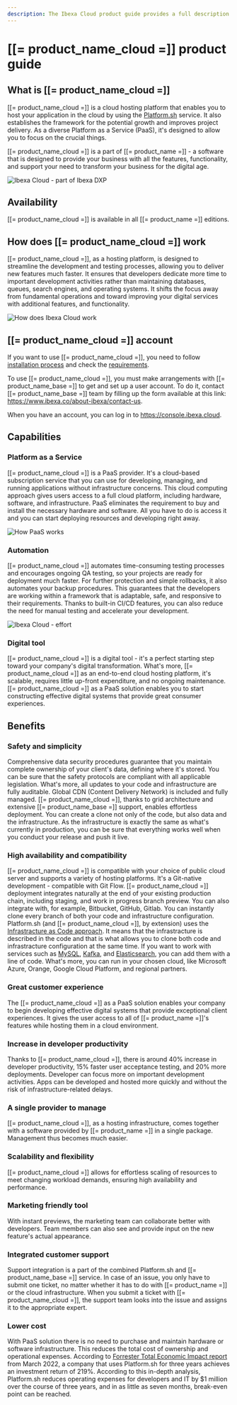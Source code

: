 ```yaml
---
description: The Ibexa Cloud product guide provides a full description of its features as well as the benefits it brings to the client.
---
```


# [[= product_name_cloud =]] product guide

## What is [[= product_name_cloud =]]

[[= product_name_cloud =]] is a cloud hosting platform that enables you to host your application in the cloud by using the [Platform.sh](https://platform.sh/) service.
It also establishes the framework for the potential growth and improves project delivery.
As a diverse Platform as a Service (PaaS), it's designed to allow you to focus on the crucial things.

[[= product_name_cloud =]] is a part of [[= product_name =]] - a software that is designed to provide your business with all the features, functionality, and support your need to transform your business for the digital age.

![Ibexa Cloud - part of Ibexa DXP](ibexa_cloud_dxp.png)

## Availability

[[= product_name_cloud =]] is available in all [[= product_name =]] editions.

## How does [[= product_name_cloud =]] work

[[= product_name_cloud =]], as a hosting platform, is designed to streamline the development and testing processes, allowing you to deliver new features much faster.
It ensures that developers dedicate more time to important development activities rather than maintaining databases, queues, search engines, and operating systems.
It shifts the focus away from fundamental operations and toward improving your digital services with additional features, and functionality.

![How does Ibexa Cloud work](ibexa_cloud.png)

## [[= product_name_cloud =]] account

If you want to use [[= product_name_cloud =]], you need to follow [installation process](install_on_ibexa_cloud.md) and check the [requirements](requirements.md#ibexa-cloud-requirements-and-setup).

To use [[= product_name_cloud =]], you must make arrangements with [[= product_name_base =]] to get and set up a user account.
To do it, contact [[= product_name_base =]] team by filling up the form available at this link: https://www.ibexa.co/about-ibexa/contact-us.

When you have an account, you can log in to https://console.ibexa.cloud.

## Capabilities

### Platform as a Service

[[= product_name_cloud =]] is a PaaS provider. It's a cloud-based subscription service that you can use for developing, managing, and running applications without infrastructure concerns.
This cloud computing approach gives users access to a full cloud platform, including hardware, software, and infrastructure.
PaaS eliminates the requirement to buy and install the necessary hardware and software. All you have to do is access it and you can start deploying resources and developing right away.

![How PaaS works](how_paas_works.png)

### Automation

[[= product_name_cloud =]] automates time-consuming testing processes and encourages ongoing QA testing, so your projects are ready for deployment much faster.
For further protection and simple rollbacks, it also automates your backup procedures.
This guarantees that the developers are working within a framework that is adaptable, safe, and responsive to their requirements.
Thanks to built-in CI/CD features, you can also reduce the need for manual testing and accelerate your development.

![Ibexa Cloud - effort](ibexa_cloud_effort.png)

### Digital tool

[[= product_name_cloud =]] is a digital tool - it's a perfect starting step toward your company's digital transformation.
What's more, [[= product_name_cloud =]] as an end-to-end cloud hosting platform, it's scalable, requires little up-front expenditure, and no ongoing maintenance.
[[= product_name_cloud =]] as a PaaS solution enables you to start constructing effective digital systems that provide great consumer experiences.

## Benefits

### Safety and simplicity

Comprehensive data security procedures guarantee that you maintain complete ownership of your client's data, defining where it's stored.
You can be sure that the safety protocols are compliant with all applicable legislation.
What's more, all updates to your code and infrastructure are fully auditable. Global CDN (Content Delivery Network) is included and fully managed.
[[= product_name_cloud =]], thanks to grid architecture and extensive [[= product_name_base =]] support, enables effortless deployment.
You can create a clone not only of the code, but also data and the infrastructure.
As the infrastructure is exactly the same as what's currently in production, you can be sure that everything works well when you conduct your release and push it live.

### High availability and compatibility

[[= product_name_cloud =]] is compatible with your choice of public cloud server and supports a variety of hosting platforms.
It's a Git-native development - compatible with Git Flow. [[= product_name_cloud =]] deployment integrates naturally at the end of your existing production chain, including staging, and work in progress branch preview.
You can also integrate with, for example, Bitbucket, GitHub, Gitlab.
You can instantly clone every branch of both your code and infrastructure configuration.
Platform.sh (and [[= product_name_cloud =]], by extension) uses the [Infrastracture as Code approach](https://docs.platform.sh/learn/overview.html#infrastructure-as-code).
It means that the infrastracture is described in the code and that is what allows you to clone both code and infrastracture configuration at the same time.
If you want to work with services such as [MySQL](https://docs.platform.sh/add-services/mysql.html), [Kafka](https://docs.platform.sh/add-services/kafka.html), and [Elasticsearch](https://docs.platform.sh/add-services/elasticsearch.html), you can add them with a line of code.
What's more, you can run in your chosen cloud, like Microsoft Azure, Orange, Google Cloud Platform, and regional partners.

### Great customer experience

The [[= product_name_cloud =]] as a PaaS solution enables your company to begin developing effective digital systems that provide exceptional client experiences.
It gives the user access to all of [[= product_name =]]'s features while hosting them in a cloud environment.

### Increase in developer productivity

Thanks to [[= product_name_cloud =]], there is around 40% increase in developer productivity, 15% faster user acceptance testing, and 20% more deployments.
Developer can focus more on important development activities.
Apps can be developed and hosted more quickly and without the risk of infrastructure-related delays.

### A single provider to manage

[[= product_name_cloud =]], as a hosting infrastructure, comes together with a software provided by [[= product_name =]] in a single package.
Management thus becomes much easier.

### Scalability and flexibility

[[= product_name_cloud =]] allows for effortless scaling of resources to meet changing workload demands, ensuring high availability and performance.

### Marketing friendly tool

With instant previews, the marketing team can collaborate better with developers.
Team members can also see and provide input on the new feature's actual appearance.

### Integrated customer support

Support integration is a part of the combined Platform.sh and [[= product_name_base =]] service.
In case of an issue, you only have to submit one ticket, no matter whether it has to do with [[= product_name =]] or the cloud infrastructure.
When you submit a ticket with [[= product_name_cloud =]], the support team looks into the issue and assigns it to the appropriate expert.

### Lower cost

With PaaS solution there is no need to purchase and maintain hardware or software infrastructure. This reduces the total cost of ownership and operational expenses.
According to [Forrester Total Economic Impact report](https://platform.sh/blog/platform-sh-drives-meaningful-cost-savings/) from March 2022, a company that uses Platform.sh for three years achieves an investment return of 219%. According to this in-depth analysis, Platform.sh reduces operating expenses for developers and IT by $1 million over the course of three years, and in as little as seven months, break-even point can be reached. 